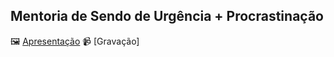 ## Mentoria de Sendo de Urgência + Procrastinação

🖼️ [Apresentação](https://docs.google.com/presentation/d/1YfqNunN8hNraf9k22vRFjhlqFBQafFQYhG7yGXnouDw/edit#slide=id.g24136b0ddc5_0_168)
📹 [Gravação]
